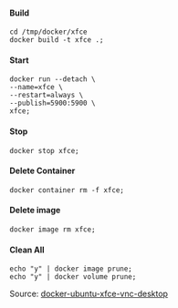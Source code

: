 #### Build
```
cd /tmp/docker/xfce
docker build -t xfce .;
```

#### Start
```
docker run --detach \
--name=xfce \
--restart=always \
--publish=5900:5900 \
xfce;
```

#### Stop
```
docker stop xfce;
```

#### Delete Container
```
docker container rm -f xfce;
```

#### Delete image
```
docker image rm xfce;
```

#### Clean All
```
echo "y" | docker image prune;
echo "y" | docker volume prune;
```


Source:
[docker-ubuntu-xfce-vnc-desktop](https://github.com/welkineins/docker-ubuntu-xfce-vnc-desktop)
